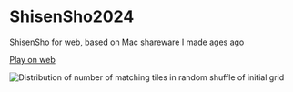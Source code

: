 # ShisenSho2024
 ShisenSho for web, based on Mac shareware I made ages ago

[Play on web](https://benwheatley.github.io/ShisenSho2024/)

![Distribution of number of matching tiles in random shuffle of initial grid](https://github.com/user-attachments/assets/90e8ac18-1f2f-48ec-a9a3-d3315b9c0d10)
